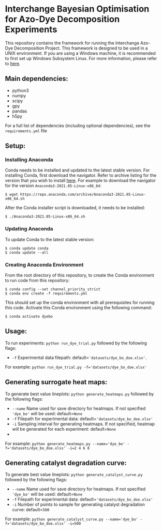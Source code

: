 # Interchange Bayesian Optimisation for Azo-Dye Decomposition Experiments
This repository contains the framework for running the Interchange Azo-Dye Decomposition Project. 
This framework is designed to be used in a UNIX environment. If you are using a Windows machine, it is recommended to
first set up Windows Subsystem Linux. For more information, please refer to [here](https://docs.microsoft.com/en-us/windows/wsl/install).

## Main dependencies:
* python3
* numpy
* scipy
* gpy
* pandas
* h5py

For a full list of dependencies (including optional dependencies), see the `requirements.yml` file

## Setup:

### Installing Anaconda
Conda needs to be installed and updated to the latest stable version. For installing Conda, first download the navigator.
Refer to archive listing for the version that you wish to install [here](https://repo.anaconda.com/archive/).
For example to download the navigator for the version `Anaconda3-2021.05-Linux-x86_64`:
```
$ wget https://repo.anaconda.com/archive/Anaconda3-2021.05-Linux-x86_64.sh
```

After the Conda installer script is downloaded, it needs to be installed:
```
$ ./Anaconda3-2021.05-Linux-x86_64.sh
```

### Updating Anaconda
To update Conda to the latest stable version:
```
$ conda update conda
$ conda update --all
```

### Creating Anaconda Environment
From the root directory of this repository, to create the Conda environment to run code from this repository:
```
$ conda config --set channel_priority strict
$ conda env create -f requirements.yml
```
This should set up the conda environment with all prerequisites for running this code. Activate this Conda
environment using the following command:
```
$ conda activate dyebo
```

## Usage:
To run experiments: `python run_dye_trial.py` followed by the following flags:
* `-f` Experimental data filepath: default=`'datasets/dye_bo_doe.xlsx'`.

For example: `python run_dye_trial.py -f='datasets/dye_bo_doe.xlsx'`

## Generating surrogate heat maps:
To generate best value lineplots: `python generate_heatmaps.py` followed by the following flags:
* `--name` Name used for save directory for heatmaps. If not specified `'dye_bo'` will be used: default=`None`
* `-f` Filepath for experimental data: default=`'datasets/dye_bo_doe.xlsx'`
* `-i` Sampling interval for generating heatmaps. If not specified, heatmap will be generated for each experiment: default=`None`
* 
For example: `python generate_heatmaps.py --name='dye_bo' -f='datasets/dye_bo_doe.xlsx' -i=2 4 6 8`

## Generating catalyst degradation curve:
To generate best value lineplots: `python generate_catalyst_curve.py` followed by the following flags:
* `--name` Name used for save directory for heatmaps. If not specified `'dye_bo'` will be used: default=`None`
* `-f` Filepath for experimental data: default=`'datasets/dye_bo_doe.xlsx'`
* `-i` Number of points to sample for generating catalyst degradation curve: default=`500`

For example: `python generate_catalyst_curve.py --name='dye_bo' -f='datasets/dye_bo_doe.xlsx' -i=500`
